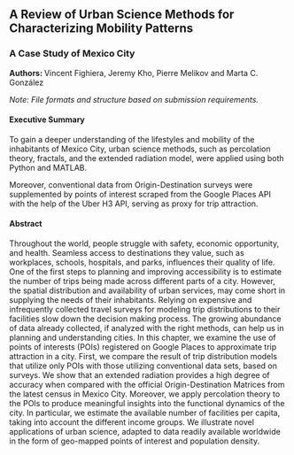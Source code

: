 ## A Review of Urban Science Methods for Characterizing Mobility Patterns

### A Case Study of Mexico City

<b> Authors: </b> Vincent Fighiera, Jeremy Kho, Pierre Melikov and Marta C. González

<i> Note: File formats and structure based on submission requirements. </i>

#### Executive Summary

To gain a deeper understanding of the lifestyles and mobility of the inhabitants of Mexico City, urban science methods, such as percolation theory, fractals, and the extended radiation model, were applied using both Python and MATLAB.

Moreover, conventional data from Origin-Destination surveys were supplemented by points of interest scraped from the Google Places API with the help of the Uber H3 API, serving as proxy for trip attraction.

#### Abstract

Throughout the world, people struggle with safety, economic opportunity, and health. Seamless access to destinations they value, such as workplaces, schools, hospitals, and parks, influences their quality of life. One of the first steps to planning and improving accessibility is to estimate the number of trips being made across different parts of a city. However, the spatial distribution and availability of urban services, may come short in supplying the needs of their inhabitants. Relying on expensive and infrequently collected travel surveys for modeling trip distributions to their facilities slow down the decision making process. The growing abundance of data already collected, if analyzed with the right methods, can help us in planning and understanding cities. In this chapter, we examine the use of points of interests (POIs) registered on Google Places to approximate trip attraction in a city. First, we compare the result of trip distribution models that utilize only POIs with those utilizing conventional data sets, based on surveys. We show that an extended radiation provides a high degree of accuracy when compared with the official Origin-Destination Matrices from the latest census in Mexico City. Moreover, we apply percolation theory to the POIs to produce meaningful insights into the functional dynamics of the city. In particular, we estimate the available number of facilities per capita, taking into account the different income groups. We illustrate novel applications of urban science, adapted to data readily available worldwide in the form of geo-mapped points of interest and population density. 

